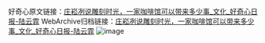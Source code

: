 好奇心原文链接：[庄崧冽说雕刻时光，一家咖啡馆可以带来多少事_文化_好奇心日报-陆云霏](https://www.qdaily.com/articles/1642.html)
WebArchive归档链接：[庄崧冽说雕刻时光，一家咖啡馆可以带来多少事_文化_好奇心日报-陆云霏](http://web.archive.org/web/20190623145957/https://www.qdaily.com/articles/1642.html)
![image](http://ww3.sinaimg.cn/large/007d5XDply1g3v4gmtjn3j30u06x91ky)